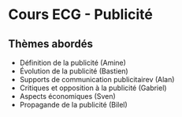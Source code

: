 # Cours ECG - Publicité

## Thèmes abordés
- Définition de la publicité (Amine)
- Évolution de la publicité (Bastien)
- Supports de communication publicitairev (Alan)
- Critiques et opposition à la publicité (Gabriel)
- Aspects économiques (Sven)
- Propagande de la publicité (Bilel)
